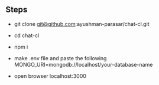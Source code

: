 ## Steps
- git clone git@github.com:ayushman-parasar/chat-cl.git
- cd chat-cl
- npm i
- make .env file and paste the following
    MONGO_URI=mongodb://localhost/your-database-name

- open browser localhost:3000
